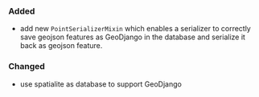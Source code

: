 ### Added

- add new `PointSerializerMixin` which enables a serializer to correctly save geojson features as GeoDjango
in the database and serialize it back as geojson feature.

### Changed

- use spatialite as database to support GeoDjango

